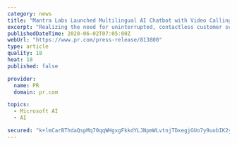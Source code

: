 ```yaml
---
category: news
title: "Mantra Labs Launched Multilingual AI Chatbot with Video Calling for SMEs"
excerpt: "Realizing the need for uninterrupted, contactless customer support amidst this global pandemic, Mantra Labs has launched AI-powered chatbot with video conferencing and regional language support features to help SMEs adopt digital at very affordable prices."
publishedDateTime: 2020-06-02T07:05:00Z
webUrl: "https://www.pr.com/press-release/813800"
type: article
quality: 18
heat: 18
published: false

provider:
  name: PR
  domain: pr.com

topics:
  - Microsoft AI
  - AI

secured: "k+lmCarBThdaQspMq70qqWHgxgFkkdYLJNpmWLvtnjTDxegjGUo7y9uobIK2yoRTKP7Olu4Aszg21XyZsGL2P3W6Fr36dBzf4uof1HVGH9ddc8YFrwldBFVilAw2IBbPR6iyGmV5jgxhDzbykoLCw1yQPcGPomYMbrvvAtikTNIbefxKsavSAaom/bJRL5h4d2w0BKUWxTkFut3+DKY+21Nyle2wt69sUcEO9K+qaj0n5tFNX8c+xDDSBvDIEMx36xUODGTOIf3dpGFpJ5bC7pW6duSxy1X0LkoydRgUcCrrzXy6Fhhmq75E5L8KH2QQ;B4TDGycdGRbmUlgE+VVD5Q=="
---
```


